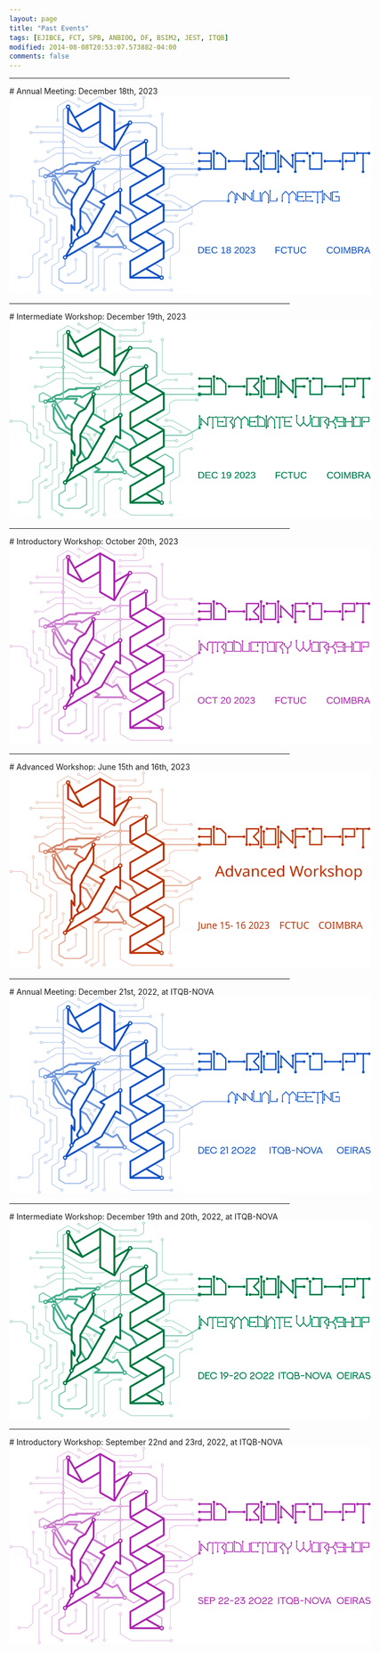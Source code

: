```yaml
---
layout: page
title: "Past Events"
tags: [EJIBCE, FCT, SPB, ANBIOQ, DF, BSIM2, JEST, ITQB]
modified: 2014-08-08T20:53:07.573882-04:00
comments: false
---
```


<link rel="stylesheet" href="/events/svgs.css">

<hr>
# Annual Meeting: December 18th, 2023

<a href="/annual_meeting/annual_meeting_12_2023" title="Click for more information!">
<img alt="Qries" src="/images/meeting-2023.svg" class="workshop" style="max-width: 650px; filter: invert(100%) sepia(100%) 
saturate(300%) hue-rotate(0deg) invert(100%);">
</a>

<hr>
# Intermediate Workshop: December 19th, 2023

<a href="/workshops/workshop_12_2023" title="Click for more information!">
<img alt="Qries" src="/images/workshop3-2023.svg" class="workshop" style="max-width: 650px; filter: invert(100%) sepia(100%) 
saturate(300%) hue-rotate(290deg) invert(100%);">
</a>

<hr>
# Introductory Workshop: October 20th, 2023

<a href="/workshops/workshop_10_2023" title="Click for more information!">
<img alt="Qries" src="/images/workshop2-2023.svg" class="workshop" style="max-width: 650px; filter: invert(100%) sepia(100%) 
saturate(300%) hue-rotate(70deg) invert(100%);">
</a>

<hr>
# Advanced Workshop: June 15th and 16th, 2023

<a href="/workshops/workshop_06_2023" title="Click for more information!">
<img alt="Qries" title="More information soon!" class="workshop" src="/images/workshop1-2023.svg" style="max-width: 650px; filter: invert(100%) sepia(100%) saturate(300%) hue-rotate(150deg) invert(100%);">
</a>

<hr>
# <a name="#meeting"></a>Annual Meeting: December 21st, 2022, at ITQB-NOVA

<a href="/annual_meeting/annual_meeting_12_2022" title="Click for more information!">
<img alt="Qries" title="More information soon!" src="/images/meeting-2022.svg" style="max-width: 650px; filter: invert(100%) sepia(100%) saturate(300%) hue-rotate(0deg) invert(100%);">
</a>

<hr>
# <a name="#ws2"></a>Intermediate Workshop: December 19th and 20th, 2022, at ITQB-NOVA

<a href="/workshops/workshop_12_2022" title="Click for more information!">
<img alt="Qries" src="/images/workshop2-2022.svg" class="workshop" style="max-width: 650px; filter: invert(100%) sepia(100%) saturate(300%) hue-rotate(290deg) invert(100%);">
</a>

<hr>
# Introductory Workshop: September 22nd and 23rd, 2022, at ITQB-NOVA

<a href="/workshops/workshop_9_2022" title="Click for more information!">
<img alt="Qries" src="/images/workshop1-2022.svg" class="workshop" style="max-width: 650px; filter: invert(100%) sepia(100%) saturate(300%) hue-rotate(70deg) invert(100%);">
</a>
